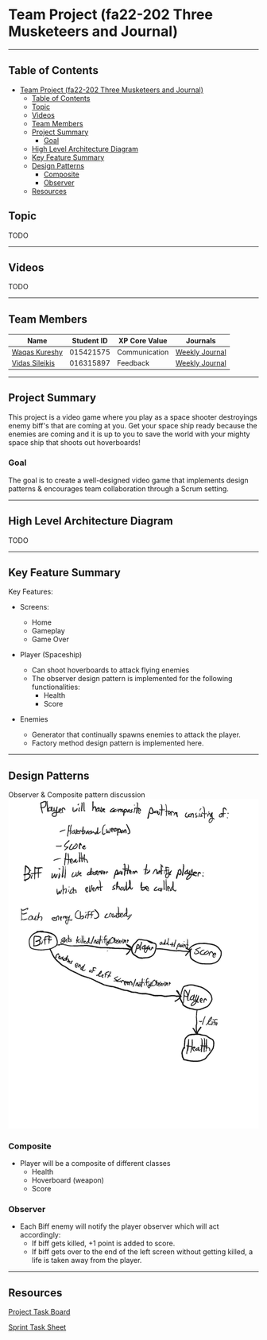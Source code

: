# Team Project (fa22-202 Three Musketeers and Journal)
------------------
## Table of Contents
- [Team Project (fa22-202 Three Musketeers and Journal)](#team-project-fa22-202-three-musketeers-and-journal)
  - [Table of Contents](#table-of-contents)
  - [Topic](#topic)
  - [Videos](#videos)
  - [Team Members](#team-members)
  - [Project Summary](#project-summary)
    - [Goal](#goal)
  - [High Level Architecture Diagram](#high-level-architecture-diagram)
  - [Key Feature Summary](#key-feature-summary)
  - [Design Patterns](#design-patterns)
    - [Composite](#composite)
    - [Observer](#observer)
  - [Resources](#resources)


## Topic
TODO

---
## Videos
TODO

---
## Team Members
| Name          | Student ID    |  XP Core Value  | Journals  |
| ------------- |---------------| --------------- | --------------- |
| [Waqas Kureshy](https://github.com/kureshy)  | 015421575     |  Communication       | [Weekly Journal](Journals/Waqas%20Kureshy's%20Project%20Journal.md) |
| [Vidas Sileikis](https://github.com/vs256)      | 016315897     |  Feedback       | [Weekly Journal](Journals/Vidas%20Sileikis's%20Project%20Journal.md) |

---
## Project Summary

This project is a video game where you play as a space shooter destroyings enemy biff's that are coming at you. Get your space ship ready because the enemies are coming and it is up to you to save the world with your mighty space ship that shoots out hoverboards!


### Goal
The goal is to create a well-designed video game that implements design patterns & encourages team collaboration through a Scrum setting.

---
## High Level Architecture Diagram
TODO

---
## Key Feature Summary

Key Features:
- Screens:
  - Home
  - Gameplay
  - Game Over

- Player (Spaceship)
  - Can shoot hoverboards to attack flying enemies
  - The observer design pattern is implemented for the following functionalities:
    - Health
    - Score
- Enemies
  - Generator that continually spawns enemies to attack the player.
  - Factory method design pattern is implemented here.

---

## Design Patterns

Observer & Composite pattern discussion
<img src="images/design-patterns/observer-composite.jpg" width=750>
### Composite
- Player will be a composite of different classes
  - Health
  - Hoverboard (weapon)
  - Score
  

### Observer
- Each Biff enemy will notify the player observer which will act accordingly:
  - If biff gets killed, +1 point is added to score.
  - If biff gets over to the end of the left screen without getting killed, a life is taken away from the player.

---

## Resources
[Project Task Board](https://github.com/orgs/nguyensjsu/projects/14)

[Sprint Task Sheet](https://docs.google.com/spreadsheets/d/1_7OaH0Ns1McdoYEcVgvOgk_x9eFzFv0BA5ryzZEm2_c/edit?usp=sharing)
